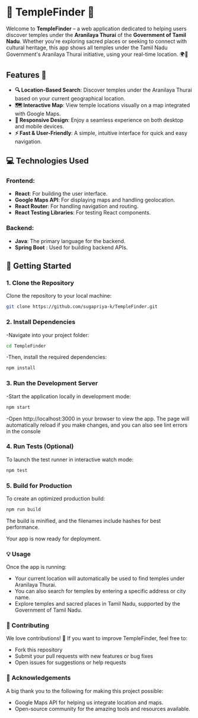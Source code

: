 # 🌟 TempleFinder 🌟

Welcome to **TempleFinder** – a web application dedicated to helping users discover temples under the **Aranilaya Thurai** of the **Government of Tamil Nadu**. Whether you're exploring sacred places or seeking to connect with cultural heritage, this app shows all temples under the Tamil Nadu Government's Aranilaya Thurai initiative, using your real-time location. 🌍🕌

## Features 🚀

- **🔍 Location-Based Search**: Discover temples under the Aranilaya Thurai based on your current geographical location.
- **🗺️ Interactive Map**: View temple locations visually on a map integrated with Google Maps.
- **📱 Responsive Design**: Enjoy a seamless experience on both desktop and mobile devices.
- **⚡ Fast & User-Friendly**: A simple, intuitive interface for quick and easy navigation.

## 💻 Technologies Used

### **Frontend**:
- **React**: For building the user interface.
- **Google Maps API**: For displaying maps and handling geolocation.
- **React Router**: For handling navigation and routing.
- **React Testing Libraries**: For testing React components.

### **Backend**:
- **Java**: The primary language for the backend.
- **Spring Boot** : Used for building backend APIs.

## 🚀 Getting Started

### 1. Clone the Repository

Clone the repository to your local machine:
```bash
git clone https://github.com/sugapriya-k/TempleFinder.git
```

### 2. Install Dependencies
-Navigate into your project folder:

```bash 
cd TempleFinder
```

-Then, install the required dependencies:
```bash
npm install
```

### 3. Run the Development Server

-Start the application locally in development mode:

```bash
npm start
```
-Open http://localhost:3000 in your browser to view the app.
The page will automatically reload if you make changes, and you can also see lint errors in the console

### 4. Run Tests (Optional)

To launch the test runner in interactive watch mode:

```bash
npm test
```
### 5. Build for Production
To create an optimized production build:

```bash
npm run build
```
The build is minified, and the filenames include hashes for best performance.

Your app is now ready for deployment.

### 💡 Usage
Once the app is running:

- Your current location will automatically be used to find temples under Aranilaya Thurai.
- You can also search for temples by entering a specific address or city name.
- Explore temples and sacred places in Tamil Nadu, supported by the Government of Tamil Nadu.

### 🤝 Contributing
We love contributions! 🌱 If you want to improve TempleFinder, feel free to:

- Fork this repository
- Submit your pull requests with new features or bug fixes
- Open issues for suggestions or help requests

### 🙏 Acknowledgements
A big thank you to the following for making this project possible:

- Google Maps API for helping us integrate location and maps.
- Open-source community for the amazing tools and resources available.





